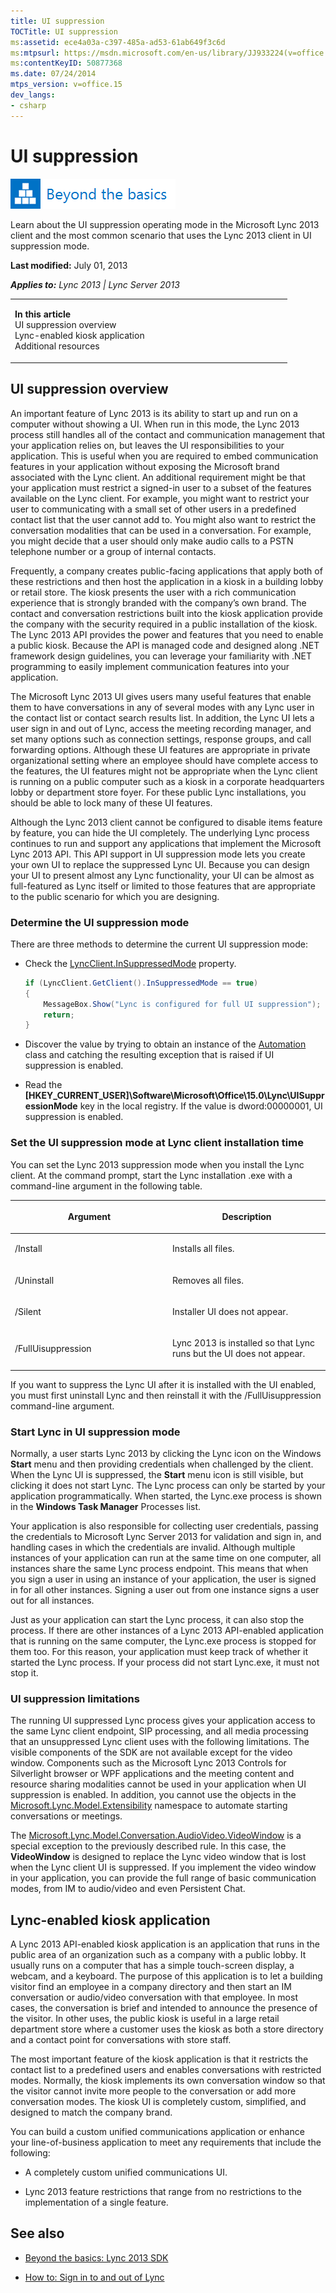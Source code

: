 ```yaml
---
title: UI suppression
TOCTitle: UI suppression
ms:assetid: ece4a03a-c397-485a-ad53-61ab649f3c6d
ms:mtpsurl: https://msdn.microsoft.com/en-us/library/JJ933224(v=office.15)
ms:contentKeyID: 50877368
ms.date: 07/24/2014
mtps_version: v=office.15
dev_langs:
- csharp
---
```


# UI suppression

![Beyond the basics topic](images/JJ937254.mod_icon_beyondbasics_long(Office.15).png "Beyond the basics topic")

Learn about the UI suppression operating mode in the Microsoft Lync 2013 client and the most common scenario that uses the Lync 2013 client in UI suppression mode.

**Last modified:** July 01, 2013

***Applies to:** Lync 2013 | Lync Server 2013*

<table>
<colgroup>
<col style="width: 50%" />
<col style="width: 50%" />
</colgroup>
<tbody>
<tr class="odd">
<td><p><strong>In this article</strong><br />
UI suppression overview<br />
Lync-enabled kiosk application<br />
Additional resources</p></td>
<td><p></p></td>
</tr>
</tbody>
</table>

## UI suppression overview

An important feature of Lync 2013 is its ability to start up and run on a computer without showing a UI. When run in this mode, the Lync 2013 process still handles all of the contact and communication management that your application relies on, but leaves the UI responsibilities to your application. This is useful when you are required to embed communication features in your application without exposing the Microsoft brand associated with the Lync client. An additional requirement might be that your application must restrict a signed-in user to a subset of the features available on the Lync client. For example, you might want to restrict your user to communicating with a small set of other users in a predefined contact list that the user cannot add to. You might also want to restrict the conversation modalities that can be used in a conversation. For example, you might decide that a user should only make audio calls to a PSTN telephone number or a group of internal contacts.

Frequently, a company creates public-facing applications that apply both of these restrictions and then host the application in a kiosk in a building lobby or retail store. The kiosk presents the user with a rich communication experience that is strongly branded with the company’s own brand. The contact and conversation restrictions built into the kiosk application provide the company with the security required in a public installation of the kiosk. The Lync 2013 API provides the power and features that you need to enable a public kiosk. Because the API is managed code and designed along .NET framework design guidelines, you can leverage your familiarity with .NET programming to easily implement communication features into your application.

The Microsoft Lync 2013 UI gives users many useful features that enable them to have conversations in any of several modes with any Lync user in the contact list or contact search results list. In addition, the Lync UI lets a user sign in and out of Lync, access the meeting recording manager, and set many options such as connection settings, response groups, and call forwarding options. Although these UI features are appropriate in private organizational setting where an employee should have complete access to the features, the UI features might not be appropriate when the Lync client is running on a public computer such as a kiosk in a corporate headquarters lobby or department store foyer. For these public Lync installations, you should be able to lock many of these UI features.

Although the Lync 2013 client cannot be configured to disable items feature by feature, you can hide the UI completely. The underlying Lync process continues to run and support any applications that implement the Microsoft Lync 2013 API. This API support in UI suppression mode lets you create your own UI to replace the suppressed Lync UI. Because you can design your UI to present almost any Lync functionality, your UI can be almost as full-featured as Lync itself or limited to those features that are appropriate to the public scenario for which you are designing.

### Determine the UI suppression mode

There are three methods to determine the current UI suppression mode:

  - Check the [LyncClient.InSuppressedMode](https://msdn.microsoft.com/en-us/library/jj275500\(v=office.15\)) property.
    
    ``` csharp
    if (LyncClient.GetClient().InSuppressedMode == true)
    {
        MessageBox.Show("Lync is configured for full UI suppression");
        return;
    }
    ```

  - Discover the value by trying to obtain an instance of the [Automation](https://msdn.microsoft.com/en-us/library/jj293816\(v=office.15\)) class and catching the resulting exception that is raised if UI suppression is enabled.

  - Read the **\[HKEY\_CURRENT\_USER\]\\Software\\Microsoft\\Office\\15.0\\Lync\\UISuppressionMode** key in the local registry. If the value is dword:00000001, UI suppression is enabled.

### Set the UI suppression mode at Lync client installation time

You can set the Lync 2013 suppression mode when you install the Lync client. At the command prompt, start the Lync installation .exe with a command-line argument in the following table.

<table>
<colgroup>
<col style="width: 50%" />
<col style="width: 50%" />
</colgroup>
<thead>
<tr class="header">
<th><p>Argument</p></th>
<th><p>Description</p></th>
</tr>
</thead>
<tbody>
<tr class="odd">
<td><p>/Install</p></td>
<td><p>Installs all files.</p></td>
</tr>
<tr class="even">
<td><p>/Uninstall</p></td>
<td><p>Removes all files.</p></td>
</tr>
<tr class="odd">
<td><p>/Silent</p></td>
<td><p>Installer UI does not appear.</p></td>
</tr>
<tr class="even">
<td><p>/FullUisuppression</p></td>
<td><p>Lync 2013 is installed so that Lync runs but the UI does not appear.</p></td>
</tr>
</tbody>
</table>

If you want to suppress the Lync UI after it is installed with the UI enabled, you must first uninstall Lync and then reinstall it with the /FullUisuppression command-line argument.

### Start Lync in UI suppression mode

Normally, a user starts Lync 2013 by clicking the Lync icon on the Windows **Start** menu and then providing credentials when challenged by the client. When the Lync UI is suppressed, the **Start** menu icon is still visible, but clicking it does not start Lync. The Lync process can only be started by your application programmatically. When started, the Lync.exe process is shown in the **Windows Task Manager** Processes list.

Your application is also responsible for collecting user credentials, passing the credentials to Microsoft Lync Server 2013 for validation and sign in, and handling cases in which the credentials are invalid. Although multiple instances of your application can run at the same time on one computer, all instances share the same Lync process endpoint. This means that when you sign a user in using an instance of your application, the user is signed in for all other instances. Signing a user out from one instance signs a user out for all instances.

Just as your application can start the Lync process, it can also stop the process. If there are other instances of a Lync 2013 API-enabled application that is running on the same computer, the Lync.exe process is stopped for them too. For this reason, your application must keep track of whether it started the Lync process. If your process did not start Lync.exe, it must not stop it.

### UI suppression limitations

The running UI suppressed Lync process gives your application access to the same Lync client endpoint, SIP processing, and all media processing that an unsuppressed Lync client uses with the following limitations. The visible components of the SDK are not available except for the video window. Components such as the Microsoft Lync 2013 Controls for Silverlight browser or WPF applications and the meeting content and resource sharing modalities cannot be used in your application when UI suppression is enabled. In addition, you cannot use the objects in the [Microsoft.Lync.Model.Extensibility](https://msdn.microsoft.com/en-us/library/jj278382\(v=office.15\)) namespace to automate starting conversations or meetings.

The [Microsoft.Lync.Model.Conversation.AudioVideo.VideoWindow](https://msdn.microsoft.com/en-us/library/jj268233\(v=office.15\)) is a special exception to the previously described rule. In this case, the **VideoWindow** is designed to replace the Lync video window that is lost when the Lync client UI is suppressed. If you implement the video window in your application, you can provide the full range of basic communication modes, from IM to audio/video and even Persistent Chat.

## Lync-enabled kiosk application

A Lync 2013 API-enabled kiosk application is an application that runs in the public area of an organization such as a company with a public lobby. It usually runs on a computer that has a simple touch-screen display, a webcam, and a keyboard. The purpose of this application is to let a building visitor find an employee in a company directory and then start an IM conversation or audio/video conversation with that employee. In most cases, the conversation is brief and intended to announce the presence of the visitor. In other uses, the public kiosk is useful in a large retail department store where a customer uses the kiosk as both a store directory and a contact point for conversations with store staff.

The most important feature of the kiosk application is that it restricts the contact list to a predefined users and enables conversations with restricted modes. Normally, the kiosk implements its own conversation window so that the visitor cannot invite more people to the conversation or add more conversation modes. The kiosk UI is completely custom, simplified, and designed to match the company brand.

You can build a custom unified communications application or enhance your line-of-business application to meet any requirements that include the following:

  - A completely custom unified communications UI.

  - Lync 2013 feature restrictions that range from no restrictions to the implementation of a single feature.

## See also

  - [Beyond the basics: Lync 2013 SDK](beyond-the-basics-lync-2013-sdk.md)

  - [How to: Sign in to and out of Lync](https://msdn.microsoft.com/en-us/library/jj937241\(v=office.15\))

